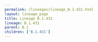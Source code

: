 ```yaml
---
permalink: /lineages/lineage_B.1.431.html
layout: lineage_page
title: Lineage B.1.431
lineage: B.1.431
parent: B.1
children: ['B.1.431']
---
```

